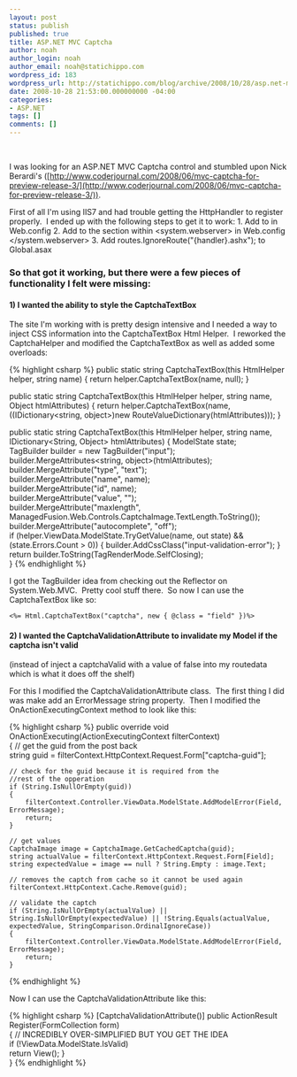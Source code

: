 ```yaml
---
layout: post
status: publish
published: true
title: ASP.NET MVC Captcha
author: noah
author_login: noah
author_email: noah@statichippo.com
wordpress_id: 183
wordpress_url: http://statichippo.com/blog/archive/2008/10/28/asp.net-mvc-captcha.aspx
date: 2008-10-28 21:53:00.000000000 -04:00
categories:
- ASP.NET
tags: []
comments: []
---
```


 
  
I was looking for an ASP.NET MVC Captcha control and stumbled upon Nick Berardi's ([http://www.coderjournal.com/2008/06/mvc-captcha-for-preview-release-3/](http://www.coderjournal.com/2008/06/mvc-captcha-for-preview-release-3/)).
  
First of all I'm using IIS7 and had trouble getting the HttpHandler to register properly.  I ended up with the following steps to get it to work:
     1. Add <add verb="GET" path="captcha.ashx" validate="false" type="ManagedFusion.Web.Handlers.CaptchaImageHandler, ManagedFusion.Web.Captcha" /> to <httphandlers> in Web.config </httphandlers>
    2. Add <add name="CaptchaImageHandler" verb="GET" path="captcha.ashx" type="ManagedFusion.Web.Handlers.CaptchaImageHandler, ManagedFusion.Web.Captcha" /> to the <handlers> section within <system.webserver> in Web.config </system.webserver></handlers>
    3. Add routes.IgnoreRoute("{handler}.ashx"); to Global.asax 
   ### So that got it working, but there were a few pieces of functionality I felt were missing:
  #### 1) I wanted the ability to style the CaptchaTextBox
  
The site I'm working with is pretty design intensive and I needed a way to inject CSS information into the CaptchaTextBox Html Helper.  I reworked the CaptchaHelper and modified the CaptchaTextBox as well as added some overloads:

{% highlight csharp %}
public static string CaptchaTextBox(this HtmlHelper helper, string name)
{
    return helper.CaptchaTextBox(name, null);
}

public static string CaptchaTextBox(this HtmlHelper helper, string name, Object htmlAttributes)
{
    return helper.CaptchaTextBox(name, ((IDictionary<string, object>)new RouteValueDictionary(htmlAttributes)));
}

public static string CaptchaTextBox(this HtmlHelper helper, string name, IDictionary<String, Object> htmlAttributes)
{
    ModelState state;             
    TagBuilder builder = new TagBuilder("input");             
    builder.MergeAttributes<string, object>(htmlAttributes);             
    builder.MergeAttribute("type", "text");             
    builder.MergeAttribute("name", name);             
    builder.MergeAttribute("id", name);             
    builder.MergeAttribute("value", "");             
    builder.MergeAttribute("maxlength", ManagedFusion.Web.Controls.CaptchaImage.TextLength.ToString());             
    builder.MergeAttribute("autocomplete", "off");             
    if (helper.ViewData.ModelState.TryGetValue(name, out state) && (state.Errors.Count > 0))
    {
        builder.AddCssClass("input-validation-error");
    }           
    return builder.ToString(TagRenderMode.SelfClosing);         
}
{% endhighlight %}

I got the TagBuilder idea from checking out the Reflector on System.Web.MVC.  Pretty cool stuff there.  So now I can use the CaptchaTextBox like so:


`<%= Html.CaptchaTextBox("captcha", new { @class = "field" })%>`

#### 2) I wanted the CaptchaValidationAttribute to invalidate my Model if the captcha isn't valid


(instead of inject a captchaValid with a value of false into my routedata which is what it does off the shelf)


For this I modified the CaptchaValidationAttribute class.  The first thing I did was make add an ErrorMessage string property.  Then I modified the OnActionExecutingContext method to look like this:

{% highlight csharp %}
public override void OnActionExecuting(ActionExecutingContext filterContext)         
{
    // get the guid from the post back             
    string guid = filterContext.HttpContext.Request.Form["captcha-guid"];             

    // check for the guid because it is required from the 
    //rest of the opperation             
    if (String.IsNullOrEmpty(guid))            
    {                 
        filterContext.Controller.ViewData.ModelState.AddModelError(Field, ErrorMessage);                 
        return;             
    } 

    // get values             
    CaptchaImage image = CaptchaImage.GetCachedCaptcha(guid);             
    string actualValue = filterContext.HttpContext.Request.Form[Field];             
    string expectedValue = image == null ? String.Empty : image.Text;   

    // removes the captch from cache so it cannot be used again             
    filterContext.HttpContext.Cache.Remove(guid);

    // validate the captch             
    if (String.IsNullOrEmpty(actualValue) || String.IsNullOrEmpty(expectedValue) || !String.Equals(actualValue, expectedValue, StringComparison.OrdinalIgnoreCase))
    {
        filterContext.Controller.ViewData.ModelState.AddModelError(Field, ErrorMessage);
        return;
    }
{% endhighlight %}

Now I can use the CaptchaValidationAttribute like this: 

{% highlight csharp %}
[CaptchaValidationAttribute()]
public ActionResult Register(FormCollection form)         
{
    // INCREDIBLY OVER-SIMPLIFIED BUT YOU GET THE IDEA             
    if (!ViewData.ModelState.IsValid)             
        return View();
    }         
}
{% endhighlight %}